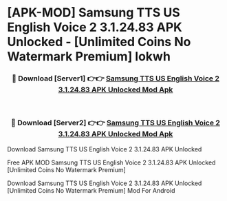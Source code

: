# [APK-MOD] Samsung TTS US English Voice 2 3.1.24.83 APK Unlocked - [Unlimited Coins No Watermark Premium] lokwh



<div align="center">
<h3>🔴 Download [Server1] 👉👉 <a href="https://momento.my/?title=Samsung_TTS_US_English_Voice_2_3.1.24.83_APK_Unlocked">Samsung TTS US English Voice 2 3.1.24.83 APK Unlocked Mod Apk</a></h3><br>

<h3>🔴 Download [Server2] 👉👉 <a href="https://momento.my/?title=Samsung_TTS_US_English_Voice_2_3.1.24.83_APK_Unlocked">Samsung TTS US English Voice 2 3.1.24.83 APK Unlocked Mod Apk</a></h3>
</div>



Download Samsung TTS US English Voice 2 3.1.24.83 APK Unlocked 

Free APK MOD Samsung TTS US English Voice 2 3.1.24.83 APK Unlocked [Unlimited Coins No Watermark Premium]

Download Samsung TTS US English Voice 2 3.1.24.83 APK Unlocked [Unlimited Coins No Watermark Premium] Mod For Android
